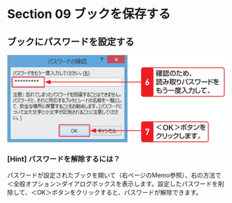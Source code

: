 # Section 09 ブックを保存する

## ブックにパスワードを設定する

![](003.png)

### [Hint] パスワードを解除するには？
パスワードが設定されたブックを開いて（右ページのMemo参照）、右の方法で＜全般オプション＞ダイアログボックスを表示します。設定したパスワードを削除して、＜OK＞ボタンをクリックすると、パスワードが解除できます。
